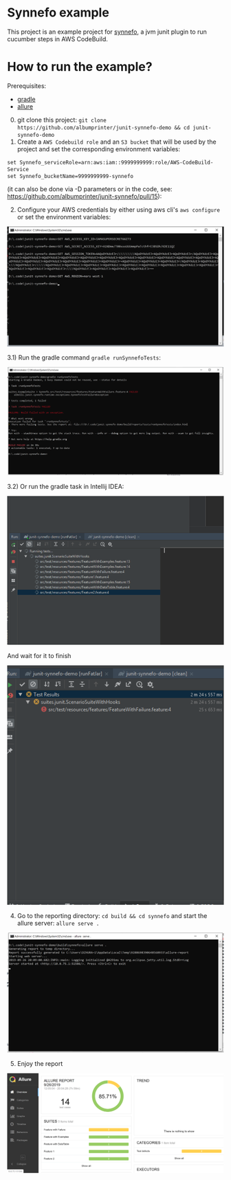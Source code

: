 # Synnefo example

This project is an example project for [synnefo](https://github.com/albumprinter/junit-synnefo/), a jvm junit plugin to run cucumber steps in AWS CodeBuild.

# How to run the example?

Prerequisites:
 - [gradle](https://gradle.org/)
 - [allure](https://docs.qameta.io/allure/)

0) git clone this project: `git clone https://github.com/albumprinter/junit-synnefo-demo && cd junit-synnefo-demo`
1) Create a `AWS Codebuild role` and an `S3 bucket` that will be used by the project and set the corresponding environment variables:
```
set Synnefo_serviceRole=arn:aws:iam::9999999999:role/AWS-CodeBuild-Service
set Synnefo_bucketName=9999999999-synnefo
```

(it can also be done via -D parameters or in the code, see: https://github.com/albumprinter/junit-synnefo/pull/15):

2) Configure your AWS credentials by either using aws cli's `aws configure` or set the environment variables:

![Example](./doc/set_credentials.PNG)

3.1) Run the gradle command `gradle runSynnefoTests`:

![Example](./doc/run_gradle_cmd.PNG)

3.2) Or run the gradle task in Intellij IDEA:

![Example](./doc/intellij_idea_runner.PNG)

And wait for it to finish

![Example](./doc/intellij_idea_end.PNG)

4) Go to the reporting directory: `cd build && cd synnefo` and start the allure server: `allure serve .`

![Example](./doc/allure_serve.PNG)

5) Enjoy the report

![Example](./doc/allure_serve_report.png)
